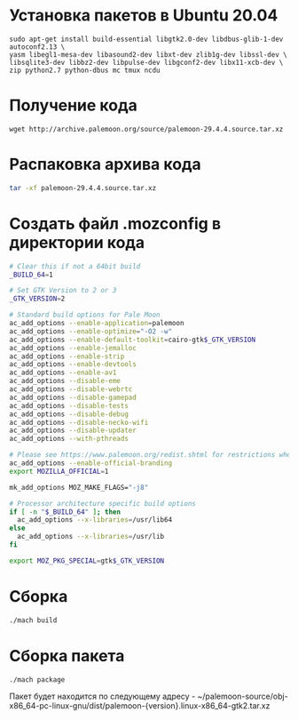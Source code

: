 # Установка пакетов в Ubuntu 20.04

```shell
sudo apt-get install build-essential libgtk2.0-dev libdbus-glib-1-dev autoconf2.13 \
yasm libegl1-mesa-dev libasound2-dev libxt-dev zlib1g-dev libssl-dev \
libsqlite3-dev libbz2-dev libpulse-dev libgconf2-dev libx11-xcb-dev \
zip python2.7 python-dbus mc tmux ncdu
```
# Получение кода
```shell
wget http://archive.palemoon.org/source/palemoon-29.4.4.source.tar.xz
```

# Распаковка архива кода
```bash
tar -xf palemoon-29.4.4.source.tar.xz
```
# Создать файл .mozconfig в директории кода
```bash
# Clear this if not a 64bit build
_BUILD_64=1

# Set GTK Version to 2 or 3
_GTK_VERSION=2

# Standard build options for Pale Moon
ac_add_options --enable-application=palemoon
ac_add_options --enable-optimize="-O2 -w"
ac_add_options --enable-default-toolkit=cairo-gtk$_GTK_VERSION
ac_add_options --enable-jemalloc
ac_add_options --enable-strip
ac_add_options --enable-devtools
ac_add_options --enable-av1
ac_add_options --disable-eme
ac_add_options --disable-webrtc
ac_add_options --disable-gamepad
ac_add_options --disable-tests
ac_add_options --disable-debug
ac_add_options --disable-necko-wifi
ac_add_options --disable-updater
ac_add_options --with-pthreads

# Please see https://www.palemoon.org/redist.shtml for restrictions when using the official branding.
ac_add_options --enable-official-branding
export MOZILLA_OFFICIAL=1

mk_add_options MOZ_MAKE_FLAGS="-j8"

# Processor architecture specific build options
if [ -n "$_BUILD_64" ]; then
  ac_add_options --x-libraries=/usr/lib64
else
  ac_add_options --x-libraries=/usr/lib
fi

export MOZ_PKG_SPECIAL=gtk$_GTK_VERSION
```
# Сборка
```bash
./mach build
```
# Сборка пакета
```
./mach package
```
Пакет будет находится по следующему адресу - ~/palemoon-source/obj-x86_64-pc-linux-gnu/dist/palemoon-{version}.linux-x86_64-gtk2.tar.xz
